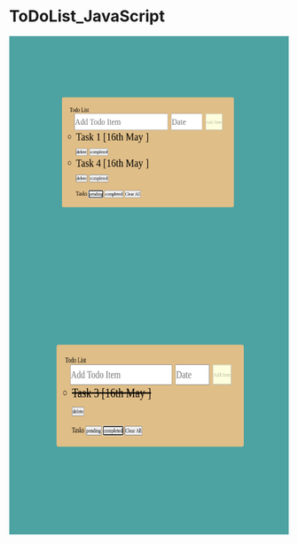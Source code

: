 # ToDoList_JavaScript
<img align="left" src="screenShot/Screenshot from 2022-03-16 12-00-56.png" width="800" height="450">





<img align="left" src="screenShot/Screenshot from 2022-03-16 12-01-10.png" width="800" height="450">
